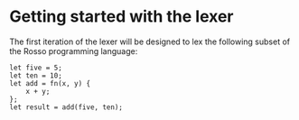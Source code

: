 # Getting started with the lexer

The first iteration of the lexer will be designed to lex the following subset of the Rosso programming language:

```
let five = 5;
let ten = 10;
let add = fn(x, y) {
    x + y;
};
let result = add(five, ten);
```